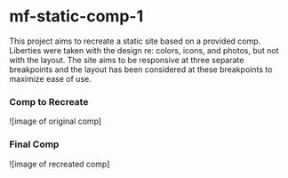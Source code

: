 # mf-static-comp-1

This project aims to recreate a static site based on a provided comp. Liberties were taken with the design re: colors, icons, and photos, but not with the layout. The site aims to be responsive at three separate breakpoints and the layout has been considered at these breakpoints to maximize ease of use.

### Comp to Recreate

![image of original comp]


### Final Comp
![image of recreated comp]


